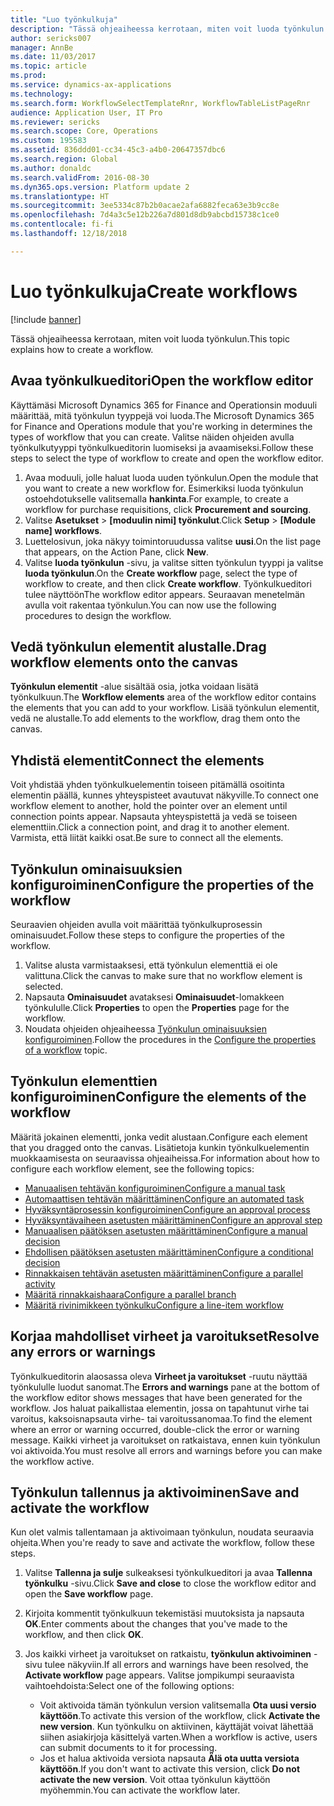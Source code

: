 ```yaml
---
title: "Luo työnkulkuja"
description: "Tässä ohjeaiheessa kerrotaan, miten voit luoda työnkulun."
author: sericks007
manager: AnnBe
ms.date: 11/03/2017
ms.topic: article
ms.prod: 
ms.service: dynamics-ax-applications
ms.technology: 
ms.search.form: WorkflowSelectTemplateRnr, WorkflowTableListPageRnr
audience: Application User, IT Pro
ms.reviewer: sericks
ms.search.scope: Core, Operations
ms.custom: 195583
ms.assetid: 836ddd01-cc34-45c3-a4b0-20647357dbc6
ms.search.region: Global
ms.author: donaldc
ms.search.validFrom: 2016-08-30
ms.dyn365.ops.version: Platform update 2
ms.translationtype: HT
ms.sourcegitcommit: 3ee5334c87b2b0acae2afa6882feca63e3b9cc8e
ms.openlocfilehash: 7d4a3c5e12b226a7d801d8db9abcbd15738c1ce0
ms.contentlocale: fi-fi
ms.lasthandoff: 12/18/2018

---
```


# <a name="create-workflows"></a><span data-ttu-id="d5706-103">Luo työnkulkuja</span><span class="sxs-lookup"><span data-stu-id="d5706-103">Create workflows</span></span>

[!include [banner](../includes/banner.md)]

<span data-ttu-id="d5706-104">Tässä ohjeaiheessa kerrotaan, miten voit luoda työnkulun.</span><span class="sxs-lookup"><span data-stu-id="d5706-104">This topic explains how to create a workflow.</span></span>

## <a name="open-the-workflow-editor"></a><span data-ttu-id="d5706-105">Avaa työnkulkueditori</span><span class="sxs-lookup"><span data-stu-id="d5706-105">Open the workflow editor</span></span>

<span data-ttu-id="d5706-106">Käyttämäsi Microsoft Dynamics 365 for Finance and Operationsin moduuli määrittää, mitä työnkulun tyyppejä voi luoda.</span><span class="sxs-lookup"><span data-stu-id="d5706-106">The Microsoft Dynamics 365 for Finance and Operations module that you're working in determines the types of workflow that you can create.</span></span> <span data-ttu-id="d5706-107">Valitse näiden ohjeiden avulla työnkulkutyyppi työnkulkueditorin luomiseksi ja avaamiseksi.</span><span class="sxs-lookup"><span data-stu-id="d5706-107">Follow these steps to select the type of workflow to create and open the workflow editor.</span></span>

1. <span data-ttu-id="d5706-108">Avaa moduuli, jolle haluat luoda uuden työnkulun.</span><span class="sxs-lookup"><span data-stu-id="d5706-108">Open the module that you want to create a new workflow for.</span></span> <span data-ttu-id="d5706-109">Esimerkiksi luoda työnkulun ostoehdotukselle valitsemalla **hankinta**.</span><span class="sxs-lookup"><span data-stu-id="d5706-109">For example, to create a workflow for purchase requisitions, click **Procurement and sourcing**.</span></span>
2. <span data-ttu-id="d5706-110">Valitse **Asetukset** &gt; **\[moduulin nimi\] työnkulut**.</span><span class="sxs-lookup"><span data-stu-id="d5706-110">Click **Setup** &gt; **\[Module name\] workflows**.</span></span>
3. <span data-ttu-id="d5706-111">Luettelosivun, joka näkyy toimintoruudussa valitse **uusi**.</span><span class="sxs-lookup"><span data-stu-id="d5706-111">On the list page that appears, on the Action Pane, click **New**.</span></span>
4. <span data-ttu-id="d5706-112">Valitse **luoda työnkulun** -sivu, ja valitse sitten työnkulun tyyppi ja valitse **luoda työnkulun**.</span><span class="sxs-lookup"><span data-stu-id="d5706-112">On the **Create workflow** page, select the type of workflow to create, and then click **Create workflow**.</span></span> <span data-ttu-id="d5706-113">Työnkulkueditori tulee näyttöön</span><span class="sxs-lookup"><span data-stu-id="d5706-113">The workflow editor appears.</span></span> <span data-ttu-id="d5706-114">Seuraavan menetelmän avulla voit rakentaa työnkulun.</span><span class="sxs-lookup"><span data-stu-id="d5706-114">You can now use the following procedures to design the workflow.</span></span>

## <a name="drag-workflow-elements-onto-the-canvas"></a><span data-ttu-id="d5706-115">Vedä työnkulun elementit alustalle.</span><span class="sxs-lookup"><span data-stu-id="d5706-115">Drag workflow elements onto the canvas</span></span>

<span data-ttu-id="d5706-116">**Työnkulun elementit** -alue sisältää osia, jotka voidaan lisätä työnkulkuun.</span><span class="sxs-lookup"><span data-stu-id="d5706-116">The **Workflow elements** area of the workflow editor contains the elements that you can add to your workflow.</span></span> <span data-ttu-id="d5706-117">Lisää työnkulun elementit, vedä ne alustalle.</span><span class="sxs-lookup"><span data-stu-id="d5706-117">To add elements to the workflow, drag them onto the canvas.</span></span>

## <a name="connect-the-elements"></a><span data-ttu-id="d5706-118">Yhdistä elementit</span><span class="sxs-lookup"><span data-stu-id="d5706-118">Connect the elements</span></span>

<span data-ttu-id="d5706-119">Voit yhdistää yhden työnkulkuelementin toiseen pitämällä osoitinta elementin päällä, kunnes yhteyspisteet avautuvat näkyville.</span><span class="sxs-lookup"><span data-stu-id="d5706-119">To connect one workflow element to another, hold the pointer over an element until connection points appear.</span></span> <span data-ttu-id="d5706-120">Napsauta yhteyspistettä ja vedä se toiseen elementtiin.</span><span class="sxs-lookup"><span data-stu-id="d5706-120">Click a connection point, and drag it to another element.</span></span> <span data-ttu-id="d5706-121">Varmista, että liität kaikki osat.</span><span class="sxs-lookup"><span data-stu-id="d5706-121">Be sure to connect all the elements.</span></span>

## <a name="configure-the-properties-of-the-workflow"></a><span data-ttu-id="d5706-122">Työnkulun ominaisuuksien konfiguroiminen</span><span class="sxs-lookup"><span data-stu-id="d5706-122">Configure the properties of the workflow</span></span>

<span data-ttu-id="d5706-123">Seuraavien ohjeiden avulla voit määrittää työnkulkuprosessin ominaisuudet.</span><span class="sxs-lookup"><span data-stu-id="d5706-123">Follow these steps to configure the properties of the workflow.</span></span>

1. <span data-ttu-id="d5706-124">Valitse alusta varmistaaksesi, että työnkulun elementtiä ei ole valittuna.</span><span class="sxs-lookup"><span data-stu-id="d5706-124">Click the canvas to make sure that no workflow element is selected.</span></span>
2. <span data-ttu-id="d5706-125">Napsauta **Ominaisuudet** avataksesi **Ominaisuudet**-lomakkeen työnkululle.</span><span class="sxs-lookup"><span data-stu-id="d5706-125">Click **Properties** to open the **Properties** page for the workflow.</span></span>
3. <span data-ttu-id="d5706-126">Noudata ohjeiden ohjeaiheessa [Työnkulun ominaisuuksien konfiguroiminen](configure-workflow-properties.md).</span><span class="sxs-lookup"><span data-stu-id="d5706-126">Follow the procedures in the [Configure the properties of a workflow](configure-workflow-properties.md) topic.</span></span>

## <a name="configure-the-elements-of-the-workflow"></a><span data-ttu-id="d5706-127">Työnkulun elementtien konfiguroiminen</span><span class="sxs-lookup"><span data-stu-id="d5706-127">Configure the elements of the workflow</span></span>

<span data-ttu-id="d5706-128">Määritä jokainen elementti, jonka vedit alustaan.</span><span class="sxs-lookup"><span data-stu-id="d5706-128">Configure each element that you dragged onto the canvas.</span></span> <span data-ttu-id="d5706-129">Lisätietoja kunkin työnkulkuelementin muokkaamisesta on seuraavissa ohjeaiheissa.</span><span class="sxs-lookup"><span data-stu-id="d5706-129">For information about how to configure each workflow element, see the following topics:</span></span>

- [<span data-ttu-id="d5706-130">Manuaalisen tehtävän konfiguroiminen</span><span class="sxs-lookup"><span data-stu-id="d5706-130">Configure a manual task</span></span>](configure-manual-task-workflow.md)
- [<span data-ttu-id="d5706-131">Automaattisen tehtävän määrittäminen</span><span class="sxs-lookup"><span data-stu-id="d5706-131">Configure an automated task</span></span>](configure-automated-task-workflow.md)
- [<span data-ttu-id="d5706-132">Hyväksyntäprosessin konfiguroiminen</span><span class="sxs-lookup"><span data-stu-id="d5706-132">Configure an approval process</span></span>](configure-approval-process-workflow.md)
- [<span data-ttu-id="d5706-133">Hyväksyntävaiheen asetusten määrittäminen</span><span class="sxs-lookup"><span data-stu-id="d5706-133">Configure an approval step</span></span>](configure-approval-step-workflow.md)
- [<span data-ttu-id="d5706-134">Manuaalisen päätöksen asetusten määrittäminen</span><span class="sxs-lookup"><span data-stu-id="d5706-134">Configure a manual decision</span></span>](configure-manual-decision-workflow.md)
- [<span data-ttu-id="d5706-135">Ehdollisen päätöksen asetusten määrittäminen</span><span class="sxs-lookup"><span data-stu-id="d5706-135">Configure a conditional decision</span></span>](configure-conditional-decision-workflow.md)
- [<span data-ttu-id="d5706-136">Rinnakkaisen tehtävän asetusten määrittäminen</span><span class="sxs-lookup"><span data-stu-id="d5706-136">Configure a parallel activity</span></span>](configure-parallel-activity-workflow.md)
- [<span data-ttu-id="d5706-137">Määritä rinnakkaishaara</span><span class="sxs-lookup"><span data-stu-id="d5706-137">Configure a parallel branch</span></span>](configure-parallel-branch-workflow.md)
- [<span data-ttu-id="d5706-138">Määritä rivinimikkeen työnkulku</span><span class="sxs-lookup"><span data-stu-id="d5706-138">Configure a line-item workflow</span></span>](configure-line-item-workflow.md)

## <a name="resolve-any-errors-or-warnings"></a><span data-ttu-id="d5706-139">Korjaa mahdolliset virheet ja varoitukset</span><span class="sxs-lookup"><span data-stu-id="d5706-139">Resolve any errors or warnings</span></span>

<span data-ttu-id="d5706-140">Työnkulkueditorin alaosassa oleva **Virheet ja varoitukset** -ruutu näyttää työnkululle luodut sanomat.</span><span class="sxs-lookup"><span data-stu-id="d5706-140">The **Errors and warnings** pane at the bottom of the workflow editor shows messages that have been generated for the workflow.</span></span> <span data-ttu-id="d5706-141">Jos haluat paikallistaa elementin, jossa on tapahtunut virhe tai varoitus, kaksoisnapsauta virhe- tai varoitussanomaa.</span><span class="sxs-lookup"><span data-stu-id="d5706-141">To find the element where an error or warning occurred, double-click the error or warning message.</span></span> <span data-ttu-id="d5706-142">Kaikki virheet ja varoitukset on ratkaistava, ennen kuin työnkulun voi aktivoida.</span><span class="sxs-lookup"><span data-stu-id="d5706-142">You must resolve all errors and warnings before you can make the workflow active.</span></span>

## <a name="save-and-activate-the-workflow"></a><span data-ttu-id="d5706-143">Työnkulun tallennus ja aktivoiminen</span><span class="sxs-lookup"><span data-stu-id="d5706-143">Save and activate the workflow</span></span>

<span data-ttu-id="d5706-144">Kun olet valmis tallentamaan ja aktivoimaan työnkulun, noudata seuraavia ohjeita.</span><span class="sxs-lookup"><span data-stu-id="d5706-144">When you're ready to save and activate the workflow, follow these steps.</span></span>

1. <span data-ttu-id="d5706-145">Valitse **Tallenna ja sulje** sulkeaksesi työnkulkueditori ja avaa **Tallenna työnkulku** -sivu.</span><span class="sxs-lookup"><span data-stu-id="d5706-145">Click **Save and close** to close the workflow editor and open the **Save workflow** page.</span></span>
2. <span data-ttu-id="d5706-146">Kirjoita kommentit työnkulkuun tekemistäsi muutoksista ja napsauta **OK**.</span><span class="sxs-lookup"><span data-stu-id="d5706-146">Enter comments about the changes that you've made to the workflow, and then click **OK**.</span></span>
3. <span data-ttu-id="d5706-147">Jos kaikki virheet ja varoitukset on ratkaistu, **työnkulun aktivoiminen** -sivu tulee näkyviin.</span><span class="sxs-lookup"><span data-stu-id="d5706-147">If all errors and warnings have been resolved, the **Activate workflow** page appears.</span></span> <span data-ttu-id="d5706-148">Valitse jompikumpi seuraavista vaihtoehdoista:</span><span class="sxs-lookup"><span data-stu-id="d5706-148">Select one of the following options:</span></span>

    - <span data-ttu-id="d5706-149">Voit aktivoida tämän työnkulun version valitsemalla **Ota uusi versio käyttöön**.</span><span class="sxs-lookup"><span data-stu-id="d5706-149">To activate this version of the workflow, click **Activate the new version**.</span></span> <span data-ttu-id="d5706-150">Kun työnkulku on aktiivinen, käyttäjät voivat lähettää siihen asiakirjoja käsittelyä varten.</span><span class="sxs-lookup"><span data-stu-id="d5706-150">When a workflow is active, users can submit documents to it for processing.</span></span>
    - <span data-ttu-id="d5706-151">Jos et halua aktivoida versiota napsauta **Älä ota uutta versiota käyttöön**.</span><span class="sxs-lookup"><span data-stu-id="d5706-151">If you don't want to activate this version, click **Do not activate the new version**.</span></span> <span data-ttu-id="d5706-152">Voit ottaa työnkulun käyttöön myöhemmin.</span><span class="sxs-lookup"><span data-stu-id="d5706-152">You can activate the workflow later.</span></span>

